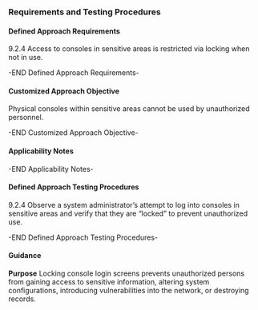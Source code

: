 ### Requirements and Testing Procedures

#### Defined Approach Requirements
9.2.4 Access to consoles in sensitive areas is restricted via locking when not in use.

-END Defined Approach Requirements- 
#### Customized Approach Objective
Physical consoles within sensitive areas cannot be used by unauthorized personnel.

-END Customized Approach Objective- 
#### Applicability Notes



-END Applicability Notes- 
#### Defined Approach Testing Procedures
9.2.4 Observe a system administrator’s attempt to log into consoles in sensitive areas and verify that they are “locked” to prevent unauthorized use.

-END Defined Approach Testing Procedures- 
#### Guidance
**Purpose**
Locking console login screens prevents unauthorized persons from gaining access to sensitive information, altering system configurations, introducing vulnerabilities into the network, or destroying records.